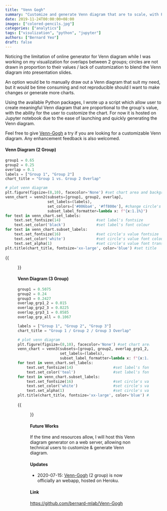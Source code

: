 ```yaml
---
title: "Venn Gogh"
summary: "Customize and generate Venn diagram that are to scale, with Python on Jupyter."
date: 2019-11-24T00:00:00+08:00
images: ["colored-pencils.jpg"]
categories: ["analytics"]
tags: ["visulization", "python", "jupyter"]
authors: ["Bernard Yeo"]
draft: false
---
```


Noticing the limitation of online generator for Venn diagram while I was working on my visualization for overlaps between 2 groups; circles are not drawn in proportion to their values / lack of customization to blend the Venn diagram into presentation slides.

An option would be to manually draw out a Venn diagram that suit my need, but it would be time consuming and not reproducible should I want to make changes or generate more charts.

Using the available Python packages, I wrote up a script which allow user to create meaningful Venn diagram that are proportional to the group's value, with the ability for the user to customize the chart. For now it is hosted on Jupyter notebook due to the ease of launching and quickly generating the Venn diagram.

Feel free to give [Venn-Gogh](https://github.com/bernard-mlab/Venn-Gogh) a try if you are looking for a customizable Venn diagram. Any enhancement feedback is also welcomed.



#### Venn Diagram (2 Group)

```python
group1 = 0.65
group2 = 0.25
overlap = 0.1
labels = ["Group 1", "Group 2"]
chart_title = "Group 1 vs. Group 2 Overlap"

# plot venn diagram
plt.figure(figsize=(8,10), facecolor='None') #set chart area and background colour
venn_chart = venn2(subsets=[group1, group2, overlap],  
                   set_labels=(labels),  
                   set_colors=['#006ba4', '#ff800e'], #change circle's colour
                   subset_label_formatter=lambda x: f"{x:1.1%}") 
for text in venn_chart.set_labels:
    text.set_fontsize(14)                #set label's fontsize 
    text.set_color('black')              #set label's font colour
for text in venn_chart.subset_labels:
    text.set_fontsize(16)                #set circle's value fontsize 
    text.set_color('white')              #set circle's value font colour
    text.set_alpha(1)                    #set circle's value font transparency
plt.title(chart_title, fontsize='xx-large', color='blue') #set title
```

{{<figure src="/images/venn-gogh/grp2_overlaps.png">}}

#### Venn Diagram (3 Group)

```python
group1 = 0.5075
group2 = 0.24
group3 = 0.2427
overlap_grp1_2 = 0.015
overlap_grp2_3 = 0.0225
overlap_grp3_1 = 0.0585
overlap_grp_all = 0.1067

labels = ["Group 1", "Group 2", "Group 3"]
chart_title = "Group 1 / Group 2 / Group 3 Overlap"

# plot venn diagram
plt.figure(figsize=(8,10), facecolor='None') #set chart area and background colour
venn_chart = venn3(subsets=[group1, group2, overlap_grp1_2, group3, overlap_grp3_1, overlap_grp2_3, overlap_grp_all],  
                   set_labels=(labels),  
                   subset_label_formatter=lambda x: f"{x:1.1%}") 
for text in venn_chart.set_labels:
    text.set_fontsize(14)                  #set label's fontsize 
    text.set_color('teal')                 #set label's font colour
for text in venn_chart.subset_labels:
    text.set_fontsize(16)                  #set circle's value fontsize
    text.set_color('white')                #set circle's value font colour
    text.set_alpha(1)                      #set circle's value font transparency, 0 as full transparent
plt.title(chart_title, fontsize='xx-large', color='blue') #set title
```

{{<figure src="/images/venn-gogh/grp3_overlaps.png">}}

#### Future Works

If the time and resources allow, I will host this Venn diagram generator on a web server, allowing non technical users to customize & generate Venn diagram.

#### Updates

- 2020-07-15: [Venn-Gogh](https://boiling-hollows-46887.herokuapp.com/) (2 group) is now officially an webapp, hosted on Heroku.  

#### Link

https://github.com/bernard-mlab/Venn-Gogh